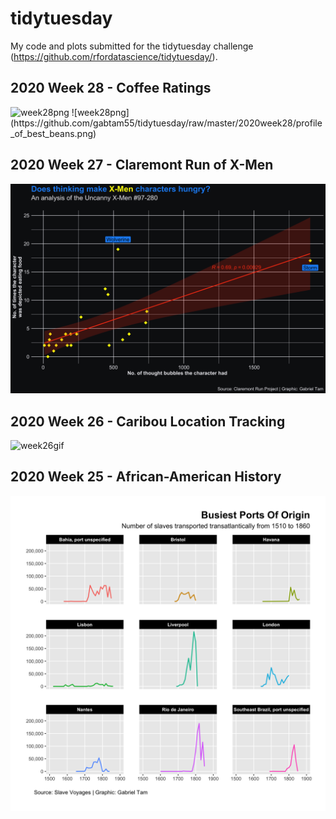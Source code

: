 # tidytuesday
My code and plots submitted for the tidytuesday challenge (https://github.com/rfordatascience/tidytuesday/).

## 2020 Week 28 - Coffee Ratings
<img scr="https://github.com/gabtam55/tidytuesday/raw/master/2020week28/profile_of_best_beans.png" alt="week28png" width="20px">
![week28png](https://github.com/gabtam55/tidytuesday/raw/master/2020week28/profile_of_best_beans.png)

## 2020 Week 27 - Claremont Run of X-Men
![week27png](https://github.com/gabtam55/tidytuesday/raw/master/2020week27/thought_vs_eating.png)

## 2020 Week 26 - Caribou Location Tracking
![week26gif](https://github.com/gabtam55/tidytuesday/raw/master/2020week26/week26_optimised.gif)

## 2020 Week 25 - African-American History
![week25png](https://github.com/gabtam55/tidytuesday/raw/master/2020week25/busiest_ports_of_origin.png)
